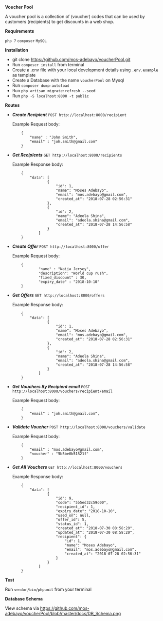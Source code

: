 **Voucher Pool**
 
 A voucher pool is a collection of (voucher) codes that can be used by customers (recipients) to get discounts in a web shop.

**Requirements**

`php 7` `composer` `MySQL` 

**Installation**
* git clone https://github.com/mos-adebayo/voucherPool.git
* Run `composer install` from terminal
* Create a .env file  with your local development details using `.env.example` as template
* Create a Database with the name `voucherPool` on Mysql
* Run `composer dump-autoload`
* Run `php artisan migrate:refresh --seed`
* Run `php -S localhost:8000 -t public`

**Routes**

 -  **_Create Recipient_** 
 `POST http://localhost:8000/recipient` 
 
    Example Request body:
    ```application/json
        {
            "name" : "John Smith",
            "email" : "joh.smith@gmail.com"
        }
    ```
 
 -  **_Get Recipients_** 
 `GET http://localhost:8000/recipients` 
 
    Example Response body:
    ```application/json
        {
            "data": [
                    {
                        "id": 1,
                        "name": "Moses Adebayo",
                        "email": "mos.adebayo@gmail.com",
                        "created_at": "2018-07-28 02:56:31"
                    },
                    {
                        "id": 2,
                        "name": "Adeola Shina",
                        "email": "adeola.shina@gmail.com",
                        "created_at": "2018-07-28 14:56:58"
                    }
                ]
        }
    ```

 
 -  **_Create Offer_** 
 `POST http://localhost:8000/offer` 
 
    Example Request body:
    ```application/json
        {
            	"name" : "Naija Jersey",
            	"description": "World cup rush",
            	"fixed_discount" : 30,
            	"expiry_date" : "2018-10-10"
        }
    ```
 
 -  **_Get Offers_** 
 `GET http://localhost:8000/offers` 
 
    Example Response body:
    ```application/json
        {
            "data": [
                    {
                        "id": 1,
                        "name": "Moses Adebayo",
                        "email": "mos.adebayo@gmail.com",
                        "created_at": "2018-07-28 02:56:31"
                    },
                    {
                        "id": 2,
                        "name": "Adeola Shina",
                        "email": "adeola.shina@gmail.com",
                        "created_at": "2018-07-28 14:56:58"
                    }
                ]
        }
    ```

 
 -  **_Get Vouchers By Recipient email_** 
 `POST http://localhost:8000/vouchers/recipient/email` 
 
    Example Request body:
    ```application/json
        {
            "email" : "joh.smith@gmail.com",
        }
    ```
 
 
 -  **_Validate Voucher_** 
 `POST http://localhost:8000/vouchers/validate` 
 
    Example Request body:
    ```application/json
        {
            "email" : "mos.adebayo@gmail.com",
            "voucher" : "5b5be0b51821f"
        }
    ```

 
 -  **_Get All Vouchers_** 
 `GET http://localhost:8000/vouchers` 
 
    Example Response body:
    ```application/json
        {
            "data": [
                    {
                        "id": 9,
                        "code": "5b5ed32c59c00",
                        "recipient_id": 1,
                        "expiry_date": "2018-10-10",
                        "used_on": null,
                        "offer_id": 5,
                        "status_id": 1,
                        "created_at": "2018-07-30 08:58:20",
                        "updated_at": "2018-07-30 08:58:20",
                        "recipient": {
                            "id": 1,
                            "name": "Moses Adebayo",
                            "email": "mos.adebayo@gmail.com",
                            "created_at": "2018-07-28 02:56:31"
                        }
                    }
                ]
        }
    ```

**Test**

Run `vendor/bin/phpunit` from your terminal


**Database Schema**

View schema via https://github.com/mos-adebayo/voucherPool/blob/master/docs/DB_Schema.png 
